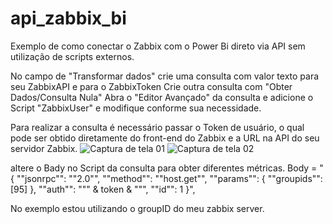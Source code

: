 # api_zabbix_bi
Exemplo de como conectar o Zabbix com o Power Bi direto via API sem utilização de scripts externos.

 No campo de "Transformar dados" crie uma consulta com valor texto para seu ZabbixAPI e para o ZabbixToken
 Crie outra consulta com "Obter Dados/Consulta Nula"
 Abra o "Editor Avançado" da consulta e adicione o Script "ZabbixUser" e modifique conforme sua necessidade.

 Para realizar a consulta é necessário passar o Token de usuário, o qual pode ser obtido diretamente do front-end do Zabbix e a URL na API do seu servidor Zabbix. 
![Captura de tela 01](https://github.com/samuelsrn/api_zabbix_bi/assets/63984940/b8effc3f-38d4-40b1-9138-8aeeca599edb)
![Captura de tela 02](https://github.com/samuelsrn/api_zabbix_bi/assets/63984940/af876799-4b7f-49aa-918b-f192c52a3073)

 altere o Bady no Script da consulta para obter diferentes métricas.
Body =
    "{
        ""jsonrpc"": ""2.0"",
        ""method"": ""host.get"",
        ""params"": {
            ""groupids"": [95]
        },
        ""auth"": """ & token & """,
        ""id"": 1
    }",

No exemplo estou utilizando o groupID do meu zabbix server.
  
